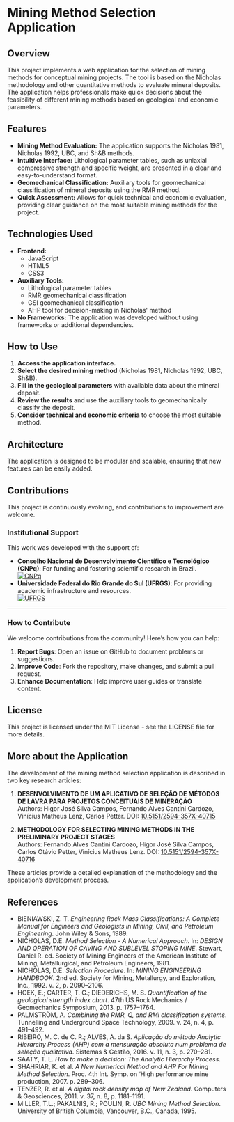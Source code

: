 # Mining Method Selection Application

## Overview

This project implements a web application for the selection of mining methods for conceptual mining projects. The tool is based on the Nicholas methodology and other quantitative methods to evaluate mineral deposits. The application helps professionals make quick decisions about the feasibility of different mining methods based on geological and economic parameters.

## Features

- **Mining Method Evaluation:** The application supports the Nicholas 1981, Nicholas 1992, UBC, and Sh&B methods.
- **Intuitive Interface:** Lithological parameter tables, such as uniaxial compressive strength and specific weight, are presented in a clear and easy-to-understand format.
- **Geomechanical Classification:** Auxiliary tools for geomechanical classification of mineral deposits using the RMR method.
- **Quick Assessment:** Allows for quick technical and economic evaluation, providing clear guidance on the most suitable mining methods for the project.

## Technologies Used

- **Frontend:** 
  - JavaScript
  - HTML5
  - CSS3
- **Auxiliary Tools:** 
  - Lithological parameter tables
  - RMR geomechanical classification
  - GSI geomechanical classification
  - AHP tool for decision-making in Nicholas' method
- **No Frameworks:** The application was developed without using frameworks or additional dependencies.

## How to Use

1. **Access the application interface.**
2. **Select the desired mining method** (Nicholas 1981, Nicholas 1992, UBC, Sh&B).
3. **Fill in the geological parameters** with available data about the mineral deposit.
4. **Review the results** and use the auxiliary tools to geomechanically classify the deposit.
5. **Consider technical and economic criteria** to choose the most suitable method.

## Architecture

The application is designed to be modular and scalable, ensuring that new features can be easily added.

## Contributions

This project is continuously evolving, and contributions to improvement are welcome. 

### Institutional Support
This work was developed with the support of:  
- **Conselho Nacional de Desenvolvimento Científico e Tecnológico (CNPq)**: For funding and fostering scientific research in Brazil.  
  [![CNPq](https://img.shields.io/badge/Supported%20by-CNPq-blue)](https://www.gov.br/cnpq/)  
- **Universidade Federal do Rio Grande do Sul (UFRGS)**: For providing academic infrastructure and resources.  
  [![UFRGS](https://img.shields.io/badge/Affiliated%20with-UFRGS-red)](https://www.ufrgs.br/)  

---

### How to Contribute
We welcome contributions from the community! Here’s how you can help:  
1. **Report Bugs**: Open an issue on GitHub to document problems or suggestions.  
2. **Improve Code**: Fork the repository, make changes, and submit a pull request.  
3. **Enhance Documentation**: Help improve user guides or translate content. 

## License

This project is licensed under the MIT License - see the LICENSE file for more details.

## More about the Application

The development of the mining method selection application is described in two key research articles:

1. **DESENVOLVIMENTO DE UM APLICATIVO DE SELEÇÃO DE MÉTODOS DE LAVRA PARA PROJETOS CONCEITUAIS DE MINERAÇÃO**  
   Authors: Higor José Silva Campos, Fernando Alves Cantini Cardozo, Vinícius Matheus Lenz, Carlos Petter.
   DOI: [10.5151/2594-357X-40715](http://dx.doi.org/10.5151/2594-357X-40715)

2. **METHODOLOGY FOR SELECTING MINING METHODS IN THE PRELIMINARY PROJECT STAGES**  
   Authors: Fernando Alves Cantini Cardozo, Higor José Silva Campos, Carlos Otávio Petter, Vinícius Matheus Lenz.
   DOI: [10.5151/2594-357X-40716](http://dx.doi.org/10.5151/2594-357X-40716)

These articles provide a detailed explanation of the methodology and the application’s development process.

## References

- BIENIAWSKI, Z. T. *Engineering Rock Mass Classifications: A Complete Manual for Engineers and Geologists in Mining, Civil, and Petroleum Engineering*. John Wiley & Sons, 1989.
- NICHOLAS, D.E. *Method Selection - A Numerical Approach*. In: *DESIGN AND OPERATION OF CAVING AND SUBLEVEL STOPING MINE*. Stewart, Daniel R. ed. Society of Mining Engineers of the American Institute of Mining, Metallurgical, and Petroleum Engineers, 1981.
- NICHOLAS, D.E. *Selection Procedure*. In: *MINING ENGINEERING HANDBOOK*. 2nd ed. Society for Mining, Metallurgy, and Exploration, Inc., 1992. v. 2, p. 2090–2106.
- HOEK, E.; CARTER, T. G.; DIEDERICHS, M. S. *Quantification of the geological strength index chart*. 47th US Rock Mechanics / Geomechanics Symposium, 2013. p. 1757–1764.
- PALMSTRÖM, A. *Combining the RMR, Q, and RMi classification systems*. Tunnelling and Underground Space Technology, 2009. v. 24, n. 4, p. 491–492.
- RIBEIRO, M. C. de C. R.; ALVES, A. da S. *Aplicação do método Analytic Hierarchy Process (AHP) com a mensuração absoluta num problema de seleção qualitativa*. Sistemas & Gestão, 2016. v. 11, n. 3, p. 270–281.
- SAATY, T. L. *How to make a decision: The Analytic Hierarchy Process*.
- SHAHRIAR, K. et al. *A New Numerical Method and AHP For Mining Method Selection*. Proc. 4th Int. Symp. on ‘High performance mine production, 2007. p. 289–306.
- TENZER, R. et al. *A digital rock density map of New Zealand*. Computers & Geosciences, 2011. v. 37, n. 8, p. 1181–1191.
- MILLER, T.L.; PAKALNIS, R.; POULIN, R. *UBC Mining Method Selection*. University of British Columbia, Vancouver, B.C., Canada, 1995.
